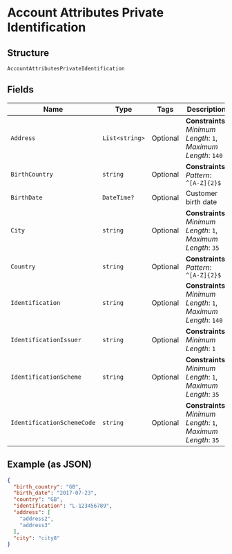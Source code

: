 
# Account Attributes Private Identification

## Structure

`AccountAttributesPrivateIdentification`

## Fields

| Name | Type | Tags | Description |
|  --- | --- | --- | --- |
| `Address` | `List<string>` | Optional | **Constraints**: *Minimum Length*: `1`, *Maximum Length*: `140` |
| `BirthCountry` | `string` | Optional | **Constraints**: *Pattern*: `^[A-Z]{2}$` |
| `BirthDate` | `DateTime?` | Optional | Customer birth date |
| `City` | `string` | Optional | **Constraints**: *Minimum Length*: `1`, *Maximum Length*: `35` |
| `Country` | `string` | Optional | **Constraints**: *Pattern*: `^[A-Z]{2}$` |
| `Identification` | `string` | Optional | **Constraints**: *Minimum Length*: `1`, *Maximum Length*: `140` |
| `IdentificationIssuer` | `string` | Optional | **Constraints**: *Minimum Length*: `1` |
| `IdentificationScheme` | `string` | Optional | **Constraints**: *Minimum Length*: `1`, *Maximum Length*: `35` |
| `IdentificationSchemeCode` | `string` | Optional | **Constraints**: *Minimum Length*: `1`, *Maximum Length*: `35` |

## Example (as JSON)

```json
{
  "birth_country": "GB",
  "birth_date": "2017-07-23",
  "country": "GB",
  "identification": "L-123456789",
  "address": [
    "address2",
    "address3"
  ],
  "city": "city8"
}
```

